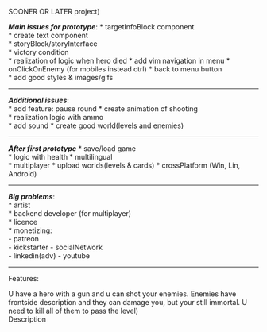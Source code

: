 SOONER OR LATER project)

***Main issues for prototype***:
    * targetInfoBlock component  
    * create text component  
    * storyBlock/storyInterface  
    * victory condition  
    * realization of logic when hero died
    * add vim navigation in menu
    * onClickOnEnemy (for mobiles instead ctrl)
    * back to menu button  
    * add good styles & images/gifs  

---
***Additional issues***:  
    * add feature: pause round
    * create animation of shooting  
    * realization logic with ammo  
    * add sound
    * create good world(levels and enemies)

---
***After first prototype*** 
    * save/load game   
    * logic with health
    * multilingual  
    * multiplayer
    * upload worlds(levels & cards)
    * crossPlatform (Win, Lin, Android)

---
***Big problems***:  
    * artist  
    * backend developer (for multiplayer)  
    * licence  
    * monetizing:  
    - patreon  
    - kickstarter 
    - socialNetwork  
    - linkedin(adv)
    - youtube  

---

Features:
  
U have a hero with a gun and u can shot your enemies. Enemies have frontside description and they can damage you, but your   still immortal. U need to kill all of them to pass the level)  
Description
